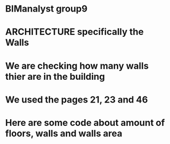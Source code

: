 # BIManalyst group9
# ARCHITECTURE specifically the Walls 
# We are checking how many walls thier are in the building
# We used the pages 21, 23 and 46 

# Here are some code about amount of floors, walls and walls area
    
